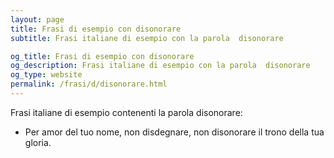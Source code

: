 ```yaml
---
layout: page
title: Frasi di esempio con disonorare 
subtitle: Frasi italiane di esempio con la parola  disonorare

og_title: Frasi di esempio con disonorare 
og_description: Frasi italiane di esempio con la parola  disonorare
og_type: website
permalink: /frasi/d/disonorare.html
---
```


Frasi italiane di esempio contenenti la parola disonorare:


- Per amor del tuo nome, non disdegnare, non disonorare il trono della tua gloria.
